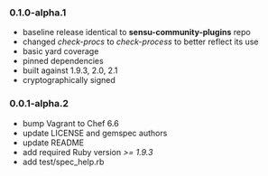 ### 0.1.0-alpha.1

* baseline release identical to **sensu-community-plugins** repo
* changed *check-procs* to *check-process* to better reflect its use
* basic yard coverage
* pinned dependencies
* built against 1.9.3, 2.0, 2.1
* cryptographically signed

### 0.0.1-alpha.2

* bump Vagrant to Chef 6.6
* update LICENSE and gemspec authors
* update README
* add required Ruby version *>= 1.9.3*
* add test/spec_help.rb
